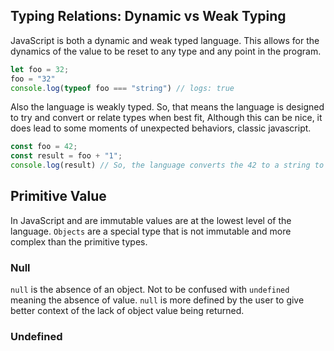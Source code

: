 ## Typing Relations: Dynamic vs Weak Typing
JavaScript is both a dynamic and weak typed language. This allows for the dynamics of the value to be reset to any type and any point in the program.
```javascript
let foo = 32;
foo = "32"
console.log(typeof foo === "string") // logs: true
```
Also the language is weakly typed. So, that means the language is designed to try and convert or relate types when best fit, Although this can be nice, it does lead to some moments of unexpected behaviors, classic javascript.
```javascript
const foo = 42;
const result = foo + "1";
console.log(result) // So, the language converts the 42 to a string to properly do the addition operation on string, leadig to print "421"
```

## Primitive Value
In JavaScript and are immutable values are at the lowest level of the language.  `Objects` are a special type that is not immutable and more complex than the primitive types. 

### Null
`null` is the absence of an object. Not to be confused with `undefined` meaning the absence of value. `null` is more defined by the user to give better context of the lack of object value being returned.
### Undefined



